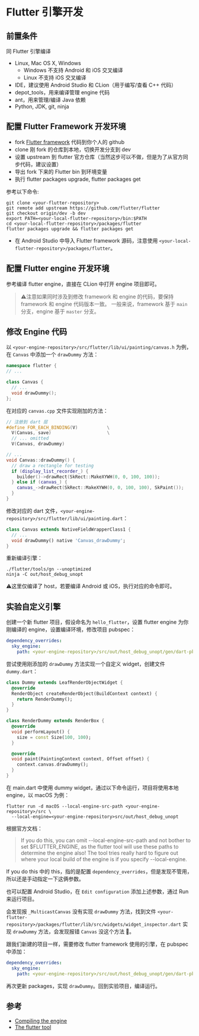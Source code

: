 # Flutter 引擎开发

## 前置条件

同 Flutter 引擎编译

- Linux, Mac OS X, Windows
  - Windows 不支持 Android 和 iOS 交叉编译
  - Linux 不支持 iOS 交叉编译
- IDE，建议使用 Android Studio 和 CLion（用于编写/查看 C++ 代码）
- depot_tools，用来编译管理 engine 代码
- ant，用来管理/编译 Java 依赖
- Python, JDK, git, ninja

## 配置 Flutter Framework 开发环境

- fork [Flutter framework](https://github.com/flutter/flutter) 代码到你个人的 github
- clone 刚 fork 的仓库到本地，切换开发分支到 dev
- 设置 upstream 到 flutter 官方仓库（当然这步可以不做，但是为了从官方同步代码，建议设置）
- 导出 fork 下来的 Flutter bin 到环境变量
- 执行 flutter packages upgrade, flutter packages get

参考以下命令:

```shell
git clone <your-flutter-repository>
git remote add upstream https://github.com/flutter/flutter
git checkout origin/dev -b dev
export PATH=<your-local-flutter-repository>/bin:$PATH
cd <your-local-flutter-repository>/packages/flutter
flutter packages upgrade && flutter packages get
```

- 在 Android Studio 中导入 Flutter framework 源码，注意使用 `<your-local-flutter-repository>/packages/flutter`。

## 配置 Flutter engine 开发环境

参考编译 flutter engine，直接在 CLion 中打开 engine 项目即可。

> ⚠️注意如果同时涉及到修改 framework 和 engine 的代码，要保持 framework 和 engine 代码版本一致。
> 一般来说，framework 基于 `main` 分支，engine 基于 `master` 分支。

## 修改 Engine 代码

以 `<your-engine-repository>/src/flutter/lib/ui/painting/canvas.h` 为例，在 `Canvas` 中添加一个 `drawDummy` 方法：

```c++
namespace flutter {
// ...

class Canvas {
  // ...
  void drawDummy();
};
```

在对应的 `canvas.cpp` 文件实现刚加的方法：

```c++
// 注册到 dart 层
#define FOR_EACH_BINDING(V)           \
  V(Canvas, save)                     \
  // ... omitted
  V(Canvas, drawDummy)

// ...
void Canvas::drawDummy() {
  // draw a rectangle for testing
  if (display_list_recorder_) {
    builder()->drawRect(SkRect::MakeXYWH(0, 0, 100, 100));
  } else if (canvas_) {
    canvas_->drawRect(SkRect::MakeXYWH(0, 0, 100, 100), SkPaint());
  }
}
```

修改对应的 dart 文件，`<your-engine-repository>/src/flutter/lib/ui/painting.dart`：

```dart
class Canvas extends NativeFieldWrapperClass1 {
  // ...
  void drawDummy() native 'Canvas_drawDummy';
}
```

重新编译引擎：

```shell
./flutter/tools/gn --unoptimized
ninja -C out/host_debug_unopt
```

⚠️这里仅编译了 host，若要编译 Android 或 iOS，执行对应的命令即可。

## 实验自定义引擎

创建一个新 flutter 项目，假设命名为 `hello_flutter`，设置 flutter engine 为你刚编译的 engine，设置编译环境，修改项目 pubspec：

```yaml
dependency_overrides:
  sky_engine:
    path: <your-engine-repository>/src/out/host_debug_unopt/gen/dart-pkg/sky_engine
```

尝试使用刚添加的 `drawDummy` 方法实现一个自定义 widget，创建文件 `dummy.dart`：

```dart
class Dummy extends LeafRenderObjectWidget {
  @override
  RenderObject createRenderObject(BuildContext context) {
    return RenderDummy();
  }
}

class RenderDummy extends RenderBox {
  @override
  void performLayout() {
    size = const Size(100, 100);
  }

  @override
  void paint(PaintingContext context, Offset offset) {
    context.canvas.drawDummy();
  }
}
```

在 main.dart 中使用 dummy widget，通过以下命令运行，项目将使用本地 engine，以 macOS 为例：

```shell
flutter run -d macOS --local-engine-src-path <your-engine-repository>/src \
  --local-engine=<your-engine-repository>src/out/host_debug_unopt
```

根据官方文档：

> If you do this, you can omit --local-engine-src-path and not bother to set $FLUTTER_ENGINE, as the flutter tool will
> use these paths to determine the engine also! The tool tries really hard to figure out where your local build of the
> engine is if you specify --local-engine.

If you do this 中的 this，指的是配置 `dependency_overrides`，但是发现不管用，所以还是手动指定一下这俩参数。

也可以配置 Android Studio，在 `Edit configuration` 添加上述参数，通过 Run 来运行项目。

会发现报 `_MulticastCanvas` 没有实现 `drawDummy`
方法，找到文件 `<your-flutter-repository>/packages/flutter/lib/src/widgets/widget_inspector.dart` 实现 `drawDummy`
方法，会发现报错 `Canvas` 没这个方法 🤔。

跟我们新建的项目一样，需要修改 flutter framework 使用的引擎，在 pubspec 中添加：

```yaml
dependency_overrides:
  sky_engine:
    path: <your-engine-repository>/src/out/host_debug_unopt/gen/dart-pkg/sky_engine
```

再次更新 packages，实现 `drawDummy`。回到实验项目，编译运行。

## 参考

- [Compiling the engine](https://github.com/flutter/flutter/wiki/Compiling-the-engine)
- [The flutter tool](https://github.com/flutter/flutter/wiki/The-flutter-tool)
